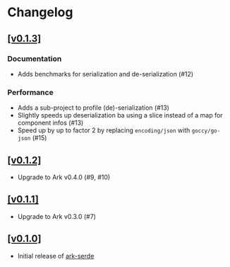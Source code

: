 # Changelog

## [[v0.1.3]](https://github.com/mlange-42/ark-serde/compare/v0.1.2...v0.1.3)

### Documentation

- Adds benchmarks for serialization and de-serialization (#12)

### Performance

- Adds a sub-project to profile (de)-serialization (#13)
- Slightly speeds up deserialization ba using a slice instead of a map for component infos (#13)
- Speed up by up to factor 2 by replacing `encoding/json` with `goccy/go-json` (#15)

## [[v0.1.2]](https://github.com/mlange-42/ark-serde/compare/v0.1.1...v0.1.2)

- Upgrade to Ark v0.4.0 (#9, #10)

## [[v0.1.1]](https://github.com/mlange-42/ark-serde/compare/v0.1.0...v0.1.1)

- Upgrade to Ark v0.3.0 (#7)

## [[v0.1.0]](https://github.com/mlange-42/ark-serde/commits/v0.1.0/)

- Initial release of [ark-serde](https://github.com/mlange-42/ark-serde)
